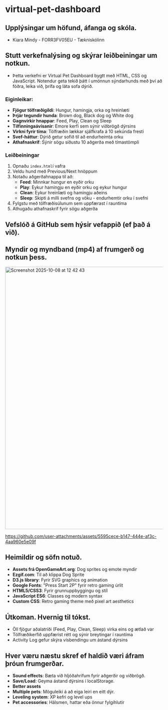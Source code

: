# virtual-pet-dashboard

## Upplýsingar um höfund, áfanga og skóla.
  - Kiara Mindy - FORR3FV05EU - Tækniskólinn

## Stutt verkefnalýsing og skýrar leiðbeiningar um notkun.
  - Þetta verkefni er Virtual Pet Dashboard bygtt með HTML, CSS og JavaScript. Notendur geta tekið þátt í umönnun sýndarhunds með því að fóðra, leika við, þrífa og láta sofa dýrið.

### Eiginleikar:
- **Fjögur tölfræðigildi**: Hungur, hamingja, orka og hreinlæti
- **Þrjár tegundir hunda**: Brown dog, Black dog og White dog
- **Gagnvirkir hnappar**: Feed, Play, Clean og Sleep
- **Tilfinningaávísanir**: Emore kerfi sem sýnir viðbrögð dýrsins
- **Virkni fyrir tíma**: Tölfræðin lækkar sjálfkrafa á 10 sekúnda fresti
- **Svef-háttur**: Dýrið getur sofið til að endurheimta orku
- **Athafnaskríf**: Sýnir sögu síðustu 10 aðgerða með tímastömpli

### Leiðbeiningar
1. Opnaðu `index.html`í vafra
2. Veldu hund með Previous/Next hnöppum
3. Notaðu aðgerðahnappa til að:
   - **Feed**: Minnkar hungur en eyðir orku
   - **Play**: Eykur hamingju en eyðir orku og eykur hungur
   - **Clean**: Eykur hreinlæti og hamingju aðeins
   - **Sleep**: Skipti á milli svefns og vöku - endurhemtir orku í svefni
4. Fylgstu með tölfræðisúlunum sem uppfærast í rauntíma
5. Athugaðu athafnaskrif fyrir sögu aðgerða
   
## Vefslóð á GitHub sem hýsir vefappið (ef það á við).



## Myndir og myndband (mp4) af frumgerð og notkun þess.
<img width="1470" height="836" alt="Screenshot 2025-10-08 at 12 42 43" src="https://github.com/user-attachments/assets/060095f0-b8c0-4b62-bb4c-765bc5de38b2" />

https://github.com/user-attachments/assets/5595cece-b147-444e-af3c-4aa960e5e09f



## Heimildir og söfn notuð.
- **Assets frá OpenGameArt.org**: Dog sprites og emote myndir
- **Ezgif.com**: Til að klippa Dog Sprite
- **D3.js library**: Fyrir SVG graphics og animation
- **Google Fonts**: "Press Start 2P" fyrir retro gaming úrlit
- **HTML5/CSS3**: Fyrir grunnuppbyggingu og stíl
- **JavaScript ES6**: Classes og modern syntax
- **Custom CSS**: Retro gaming theme með pixel art aesthetics

  
## Útkoman. Hvernig til tókst. 
- Öll fjögur aðalatriði (Feed, Play, Clean, Sleep) virka eins og ætlað var
- Tölfræðikerfið uppfærist rétt og sýnir breytingar í rauntíma
- Activity Log gefur skýra vísbendingu um ástand dýrsins

## Hver væru næstu skref ef haldið væri áfram þróun frumgerðar.
- **Sound effects**: Bæta við hljóðahrifum fyrir aðgerðir og viðbrögð.
- **Save/Load**: Geyma ástand dýrsins í localStorage.
- **Better assets**
- **Multiple pets**: Möguleiki á að eiga leiri en eitt dýr.
- **Leveling system**: XP kefri og level ups
- **Pet accessories**: Hálsmen, hattar eða önnur fylgihlutir










